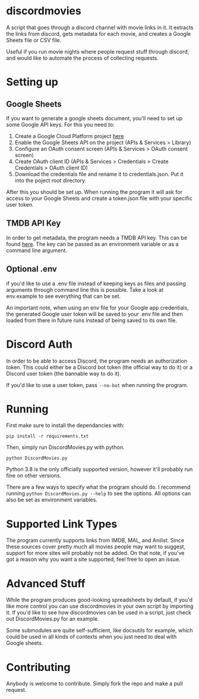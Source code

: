 # discordmovies
A script that goes through a discord channel with movie links in it. It extracts the links from discord, gets metadata for each movie, and creates a Google Sheets file or CSV file.

Useful if you run movie nights where people request stuff through discord, and would like to automate the process of collecting requests.

# Setting up
## Google Sheets
If you want to generate a google sheets document, you'll need to set up some Google API keys.
For this you need to:
1. Create a Google Cloud Platform project [here](https://console.cloud.google.com/)
2. Enable the Google Sheets API on the project (APIs & Services > Library)
3. Configure an OAuth consent screen (APIs & Services > OAuth consent screen)
4. Create OAuth client ID (APIs & Services > Credentials > Create Credentials > OAuth client ID)
5. Download the credentials file and rename it to credentials.json. Put it into the poject root directory.

After this you should be set up. When running the program it will ask for access to your Google Sheets and create a token.json file with your specific user token.

## TMDB API Key
In order to get metadata, the program needs a TMDB API key. This can be found [here](https://developers.themoviedb.org/3/getting-started/introduction).
The key can be passed as an environment variable or as a command line argument.

## Optional .env
if you'd like to use a .env file instead of keeping keys as files and passing arguments through command line this is possible.
Take a look at env.example to see everything that can be set.

An important note, when using an env file for your Google app credentials, the generated Google user token will be saved to your .env file and then loaded from there in future runs
instead of being saved to its own file.


# Discord Auth
In order to be able to access Discord, the program needs an authorization token. This could either be a Discord bot token (the official way to do it) or a Discord user token (the bannable way to do it).

If you'd like to use a user token, pass ```--no-bot``` when running the program.

# Running
First make sure to install the dependancies with:
```
pip install -r requirements.txt
```

Then, simply run DiscordMovies.py with python. 
```
python DiscordMovies.py
```
Python 3.8 is the only officially supported version, however it'll probably run fine on other versions.

There are a few ways to specify what the program should do. I recommend running ```python DiscordMovies.py --help``` to see the options.
All options can also be set as environment variables. 

# Supported Link Types
The program currently supports links from IMDB, MAL, and Anilist. Since these sources cover pretty much all movies people may want to suggest,
support for more sites will probably not be added. On that note, if you've got a reason why you want a site supported, feel free to open an issue.


# Advanced Stuff
While the program produces good-looking spreadsheets by default, if you'd like more control you can use discordmovies in your own script by importing it.
If you'd like to see how discordmovies can be used in a script, just check out DiscordMovies.py for an example.

Some submodules are quite self-sufficient, like docsutils for example, which could be used in all kinds of contexts when you just need to deal with Google sheets.


# Contributing
Anybody is welcome to contribute. Simply fork the repo and make a pull request.
